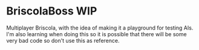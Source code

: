 # BriscolaBoss WIP
Multiplayer Briscola, with the idea of making it a playground for testing AIs. I'm also learning when doing this so it is possible that there will be some very bad code so don't use this as reference.
